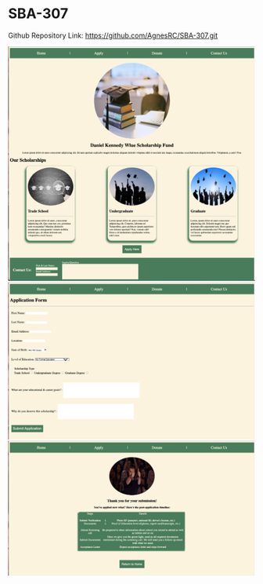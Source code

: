 # SBA-307

Github Repository Link: https://github.com/AgnesRC/SBA-307.git

![Alt text](/images/Homepage.png)
![Alt text](/images/Page2.png)
![Alt text](/images/Page3.png)